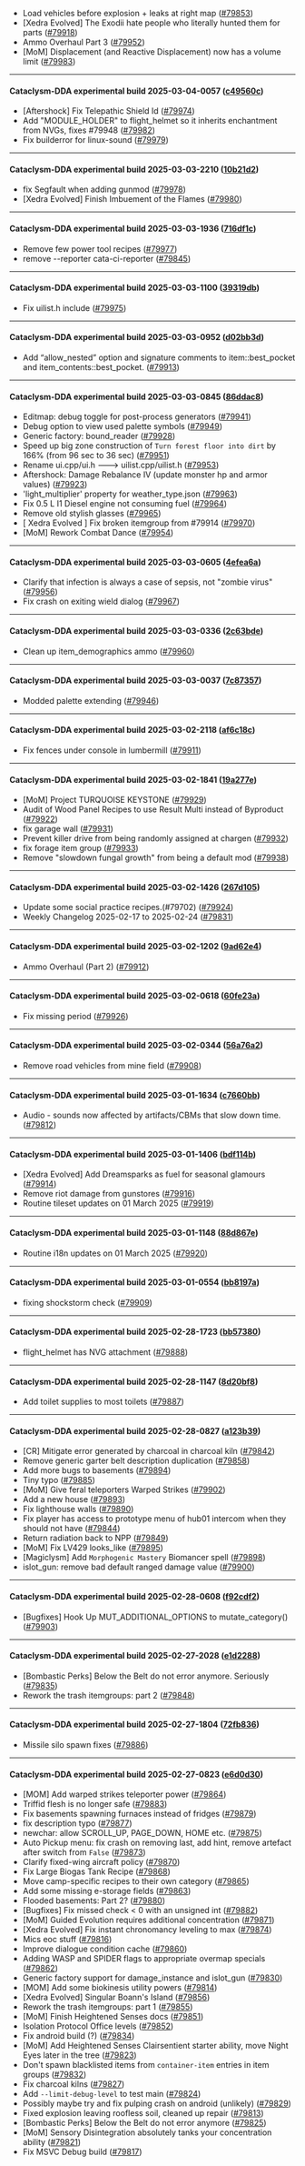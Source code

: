 * Load vehicles before explosion + leaks at right map ([#79853](https://github.com/CleverRaven/Cataclysm-DDA/pull/79853))
* [Xedra Evolved] The Exodii hate people who literally hunted them for parts ([#79918](https://github.com/CleverRaven/Cataclysm-DDA/pull/79918))
* Ammo Overhaul Part 3 ([#79952](https://github.com/CleverRaven/Cataclysm-DDA/pull/79952))
* [MoM] Displacement (and Reactive Displacement) now has a volume limit ([#79983](https://github.com/CleverRaven/Cataclysm-DDA/pull/79983))

---

#### Cataclysm-DDA experimental build 2025-03-04-0057 ([c49560c](https://github.com/CleverRaven/Cataclysm-DDA/releases/tag/cdda-experimental-2025-03-04-0057))

* [Aftershock] Fix Telepathic Shield Id ([#79974](https://github.com/CleverRaven/Cataclysm-DDA/pull/79974))
* Add "MODULE_HOLDER" to flight_helmet so it inherits enchantment from NVGs, fixes #79948 ([#79982](https://github.com/CleverRaven/Cataclysm-DDA/pull/79982))
* Fix builderror for linux-sound ([#79979](https://github.com/CleverRaven/Cataclysm-DDA/pull/79979))

---

#### Cataclysm-DDA experimental build 2025-03-03-2210 ([10b21d2](https://github.com/CleverRaven/Cataclysm-DDA/releases/tag/cdda-experimental-2025-03-03-2210))

* fix Segfault when adding gunmod ([#79978](https://github.com/CleverRaven/Cataclysm-DDA/pull/79978))
* [Xedra Evolved] Finish Imbuement of the Flames ([#79980](https://github.com/CleverRaven/Cataclysm-DDA/pull/79980))

---

#### Cataclysm-DDA experimental build 2025-03-03-1936 ([716df1c](https://github.com/CleverRaven/Cataclysm-DDA/releases/tag/cdda-experimental-2025-03-03-1936))

* Remove few power tool recipes ([#79977](https://github.com/CleverRaven/Cataclysm-DDA/pull/79977))
* remove --reporter cata-ci-reporter ([#79845](https://github.com/CleverRaven/Cataclysm-DDA/pull/79845))

---

#### Cataclysm-DDA experimental build 2025-03-03-1100 ([39319db](https://github.com/CleverRaven/Cataclysm-DDA/releases/tag/cdda-experimental-2025-03-03-1100))

* Fix uilist.h include ([#79975](https://github.com/CleverRaven/Cataclysm-DDA/pull/79975))

---

#### Cataclysm-DDA experimental build 2025-03-03-0952 ([d02bb3d](https://github.com/CleverRaven/Cataclysm-DDA/releases/tag/cdda-experimental-2025-03-03-0952))

* Add “allow_nested” option and signature comments to item::best_pocket and item_contents::best_pocket. ([#79913](https://github.com/CleverRaven/Cataclysm-DDA/pull/79913))

---

#### Cataclysm-DDA experimental build 2025-03-03-0845 ([86ddac8](https://github.com/CleverRaven/Cataclysm-DDA/releases/tag/cdda-experimental-2025-03-03-0845))

* Editmap: debug toggle for post-process generators ([#79941](https://github.com/CleverRaven/Cataclysm-DDA/pull/79941))
* Debug option to view used palette symbols ([#79949](https://github.com/CleverRaven/Cataclysm-DDA/pull/79949))
* Generic factory: bound_reader ([#79928](https://github.com/CleverRaven/Cataclysm-DDA/pull/79928))
* Speed up big zone construction of `Turn forest floor into dirt` by 166% (from 96 sec to 36 sec) ([#79951](https://github.com/CleverRaven/Cataclysm-DDA/pull/79951))
* Rename ui.cpp/ui.h ---> uilist.cpp/uilist.h ([#79953](https://github.com/CleverRaven/Cataclysm-DDA/pull/79953))
* Aftershock: Damage Rebalance IV (update monster hp and armor values) ([#79923](https://github.com/CleverRaven/Cataclysm-DDA/pull/79923))
* 'light_multiplier' property for weather_type.json  ([#79963](https://github.com/CleverRaven/Cataclysm-DDA/pull/79963))
* Fix 0.5 L I1 Diesel engine not consuming fuel ([#79964](https://github.com/CleverRaven/Cataclysm-DDA/pull/79964))
* Remove old stylish glasses ([#79965](https://github.com/CleverRaven/Cataclysm-DDA/pull/79965))
* [ Xedra Evolved ] Fix broken itemgroup from #79914 ([#79970](https://github.com/CleverRaven/Cataclysm-DDA/pull/79970))
* [MoM] Rework Combat Dance ([#79954](https://github.com/CleverRaven/Cataclysm-DDA/pull/79954))

---

#### Cataclysm-DDA experimental build 2025-03-03-0605 ([4efea6a](https://github.com/CleverRaven/Cataclysm-DDA/releases/tag/cdda-experimental-2025-03-03-0605))

* Clarify that infection is always a case of sepsis, not "zombie virus" ([#79956](https://github.com/CleverRaven/Cataclysm-DDA/pull/79956))
* Fix crash on exiting wield dialog ([#79967](https://github.com/CleverRaven/Cataclysm-DDA/pull/79967))

---

#### Cataclysm-DDA experimental build 2025-03-03-0336 ([2c63bde](https://github.com/CleverRaven/Cataclysm-DDA/releases/tag/cdda-experimental-2025-03-03-0336))

* Clean up item_demographics ammo ([#79960](https://github.com/CleverRaven/Cataclysm-DDA/pull/79960))

---

#### Cataclysm-DDA experimental build 2025-03-03-0037 ([7c87357](https://github.com/CleverRaven/Cataclysm-DDA/releases/tag/cdda-experimental-2025-03-03-0037))

* Modded palette extending ([#79946](https://github.com/CleverRaven/Cataclysm-DDA/pull/79946))

---

#### Cataclysm-DDA experimental build 2025-03-02-2118 ([af6c18c](https://github.com/CleverRaven/Cataclysm-DDA/releases/tag/cdda-experimental-2025-03-02-2118))

* Fix fences under console in lumbermill ([#79911](https://github.com/CleverRaven/Cataclysm-DDA/pull/79911))

---

#### Cataclysm-DDA experimental build 2025-03-02-1841 ([19a277e](https://github.com/CleverRaven/Cataclysm-DDA/releases/tag/cdda-experimental-2025-03-02-1841))

* [MoM] Project TURQUOISE KEYSTONE ([#79929](https://github.com/CleverRaven/Cataclysm-DDA/pull/79929))
* Audit of Wood Panel Recipes to use Result Multi instead of Byproduct ([#79922](https://github.com/CleverRaven/Cataclysm-DDA/pull/79922))
* fix garage wall ([#79931](https://github.com/CleverRaven/Cataclysm-DDA/pull/79931))
* Prevent killer drive from being randomly assigned at chargen ([#79932](https://github.com/CleverRaven/Cataclysm-DDA/pull/79932))
* fix forage item group ([#79933](https://github.com/CleverRaven/Cataclysm-DDA/pull/79933))
* Remove "slowdown fungal growth" from being a default mod ([#79938](https://github.com/CleverRaven/Cataclysm-DDA/pull/79938))

---

#### Cataclysm-DDA experimental build 2025-03-02-1426 ([267d105](https://github.com/CleverRaven/Cataclysm-DDA/releases/tag/cdda-experimental-2025-03-02-1426))

* Update some social practice recipes.(#79702) ([#79924](https://github.com/CleverRaven/Cataclysm-DDA/pull/79924))
* Weekly Changelog 2025-02-17 to 2025-02-24 ([#79831](https://github.com/CleverRaven/Cataclysm-DDA/pull/79831))

---

#### Cataclysm-DDA experimental build 2025-03-02-1202 ([9ad62e4](https://github.com/CleverRaven/Cataclysm-DDA/releases/tag/cdda-experimental-2025-03-02-1202))

* Ammo Overhaul (Part 2) ([#79912](https://github.com/CleverRaven/Cataclysm-DDA/pull/79912))

---

#### Cataclysm-DDA experimental build 2025-03-02-0618 ([60fe23a](https://github.com/CleverRaven/Cataclysm-DDA/releases/tag/cdda-experimental-2025-03-02-0618))

* Fix missing period ([#79926](https://github.com/CleverRaven/Cataclysm-DDA/pull/79926))

---

#### Cataclysm-DDA experimental build 2025-03-02-0344 ([56a76a2](https://github.com/CleverRaven/Cataclysm-DDA/releases/tag/cdda-experimental-2025-03-02-0344))

* Remove road vehicles from mine field ([#79908](https://github.com/CleverRaven/Cataclysm-DDA/pull/79908))

---

#### Cataclysm-DDA experimental build 2025-03-01-1634 ([c7660bb](https://github.com/CleverRaven/Cataclysm-DDA/releases/tag/cdda-experimental-2025-03-01-1634))

* Audio - sounds now affected by artifacts/CBMs that slow down time. ([#79812](https://github.com/CleverRaven/Cataclysm-DDA/pull/79812))

---

#### Cataclysm-DDA experimental build 2025-03-01-1406 ([bdf114b](https://github.com/CleverRaven/Cataclysm-DDA/releases/tag/cdda-experimental-2025-03-01-1406))

* [Xedra Evolved] Add Dreamsparks as fuel for seasonal glamours ([#79914](https://github.com/CleverRaven/Cataclysm-DDA/pull/79914))
* Remove riot damage from gunstores ([#79916](https://github.com/CleverRaven/Cataclysm-DDA/pull/79916))
* Routine tileset updates on 01 March 2025 ([#79919](https://github.com/CleverRaven/Cataclysm-DDA/pull/79919))

---

#### Cataclysm-DDA experimental build 2025-03-01-1148 ([88d867e](https://github.com/CleverRaven/Cataclysm-DDA/releases/tag/cdda-experimental-2025-03-01-1148))

* Routine i18n updates on 01 March 2025 ([#79920](https://github.com/CleverRaven/Cataclysm-DDA/pull/79920))

---

#### Cataclysm-DDA experimental build 2025-03-01-0554 ([bb8197a](https://github.com/CleverRaven/Cataclysm-DDA/releases/tag/cdda-experimental-2025-03-01-0554))

* fixing shockstorm check ([#79909](https://github.com/CleverRaven/Cataclysm-DDA/pull/79909))

---

#### Cataclysm-DDA experimental build 2025-02-28-1723 ([bb57380](https://github.com/CleverRaven/Cataclysm-DDA/releases/tag/cdda-experimental-2025-02-28-1723))

* flight_helmet has NVG attachment ([#79888](https://github.com/CleverRaven/Cataclysm-DDA/pull/79888))

---

#### Cataclysm-DDA experimental build 2025-02-28-1147 ([8d20bf8](https://github.com/CleverRaven/Cataclysm-DDA/releases/tag/cdda-experimental-2025-02-28-1147))

* Add toilet supplies to most toilets ([#79887](https://github.com/CleverRaven/Cataclysm-DDA/pull/79887))

---

#### Cataclysm-DDA experimental build 2025-02-28-0827 ([a123b39](https://github.com/CleverRaven/Cataclysm-DDA/releases/tag/cdda-experimental-2025-02-28-0827))

* [CR] Mitigate error generated by charcoal in charcoal kiln ([#79842](https://github.com/CleverRaven/Cataclysm-DDA/pull/79842))
* Remove generic garter belt description duplication ([#79858](https://github.com/CleverRaven/Cataclysm-DDA/pull/79858))
* Add more bugs to basements ([#79894](https://github.com/CleverRaven/Cataclysm-DDA/pull/79894))
* Tiny typo ([#79885](https://github.com/CleverRaven/Cataclysm-DDA/pull/79885))
* [MoM] Give feral teleporters Warped Strikes ([#79902](https://github.com/CleverRaven/Cataclysm-DDA/pull/79902))
* Add a new house ([#79893](https://github.com/CleverRaven/Cataclysm-DDA/pull/79893))
* Fix lighthouse walls ([#79890](https://github.com/CleverRaven/Cataclysm-DDA/pull/79890))
* Fix player has access to prototype menu of hub01 intercom when they should not have ([#79844](https://github.com/CleverRaven/Cataclysm-DDA/pull/79844))
* Return radiation back to NPP ([#79849](https://github.com/CleverRaven/Cataclysm-DDA/pull/79849))
* [MoM] Fix LV429 looks_like ([#79895](https://github.com/CleverRaven/Cataclysm-DDA/pull/79895))
* [Magiclysm] Add `Morphogenic Mastery` Biomancer spell ([#79898](https://github.com/CleverRaven/Cataclysm-DDA/pull/79898))
* islot_gun: remove bad default ranged damage value ([#79900](https://github.com/CleverRaven/Cataclysm-DDA/pull/79900))

---

#### Cataclysm-DDA experimental build 2025-02-28-0608 ([f92cdf2](https://github.com/CleverRaven/Cataclysm-DDA/releases/tag/cdda-experimental-2025-02-28-0608))

* [Bugfixes] Hook Up MUT_ADDITIONAL_OPTIONS to mutate_category() ([#79903](https://github.com/CleverRaven/Cataclysm-DDA/pull/79903))

---

#### Cataclysm-DDA experimental build 2025-02-27-2028 ([e1d2288](https://github.com/CleverRaven/Cataclysm-DDA/releases/tag/cdda-experimental-2025-02-27-2028))

* [Bombastic Perks] Below the Belt do not error anymore. Seriously ([#79835](https://github.com/CleverRaven/Cataclysm-DDA/pull/79835))
* Rework the trash itemgroups: part 2 ([#79848](https://github.com/CleverRaven/Cataclysm-DDA/pull/79848))

---

#### Cataclysm-DDA experimental build 2025-02-27-1804 ([72fb836](https://github.com/CleverRaven/Cataclysm-DDA/releases/tag/cdda-experimental-2025-02-27-1804))

* Missile silo spawn fixes ([#79886](https://github.com/CleverRaven/Cataclysm-DDA/pull/79886))

---

#### Cataclysm-DDA experimental build 2025-02-27-0823 ([e6d0d30](https://github.com/CleverRaven/Cataclysm-DDA/releases/tag/cdda-experimental-2025-02-27-0823))

* [MOM] Add warped strikes teleporter power ([#79864](https://github.com/CleverRaven/Cataclysm-DDA/pull/79864))
* Triffid flesh is no longer safe ([#79883](https://github.com/CleverRaven/Cataclysm-DDA/pull/79883))
* Fix basements spawning furnaces instead of fridges ([#79879](https://github.com/CleverRaven/Cataclysm-DDA/pull/79879))
* fix description typo ([#79877](https://github.com/CleverRaven/Cataclysm-DDA/pull/79877))
* newchar: allow SCROLL_UP, PAGE_DOWN, HOME etc. ([#79875](https://github.com/CleverRaven/Cataclysm-DDA/pull/79875))
* Auto Pickup menu: fix crash on removing last, add hint, remove artefact after switch from `False` ([#79873](https://github.com/CleverRaven/Cataclysm-DDA/pull/79873))
* Clarify fixed-wing aircraft policy ([#79870](https://github.com/CleverRaven/Cataclysm-DDA/pull/79870))
* Fix Large Biogas Tank Recipe ([#79868](https://github.com/CleverRaven/Cataclysm-DDA/pull/79868))
* Move camp-specific recipes to their own category ([#79865](https://github.com/CleverRaven/Cataclysm-DDA/pull/79865))
* Add some missing e-storage fields ([#79863](https://github.com/CleverRaven/Cataclysm-DDA/pull/79863))
* Flooded basements: Part 2? ([#79880](https://github.com/CleverRaven/Cataclysm-DDA/pull/79880))
* [Bugfixes] Fix missed check < 0 with an unsigned int ([#79882](https://github.com/CleverRaven/Cataclysm-DDA/pull/79882))
* [MoM] Guided Evolution requires additional concentration ([#79871](https://github.com/CleverRaven/Cataclysm-DDA/pull/79871))
* [Xedra Evolved] Fix instant chronomancy leveling to max ([#79874](https://github.com/CleverRaven/Cataclysm-DDA/pull/79874))
* Mics eoc stuff ([#79816](https://github.com/CleverRaven/Cataclysm-DDA/pull/79816))
* Improve dialogue condition cache ([#79860](https://github.com/CleverRaven/Cataclysm-DDA/pull/79860))
* Adding WASP and SPIDER flags to appropriate overmap specials ([#79862](https://github.com/CleverRaven/Cataclysm-DDA/pull/79862))
* Generic factory support for damage_instance and islot_gun ([#79830](https://github.com/CleverRaven/Cataclysm-DDA/pull/79830))
* [MOM] Add some biokinesis utility powers ([#79814](https://github.com/CleverRaven/Cataclysm-DDA/pull/79814))
* [Xedra Evolved] Singular Boann's Island ([#79856](https://github.com/CleverRaven/Cataclysm-DDA/pull/79856))
* Rework the trash itemgroups: part 1 ([#79855](https://github.com/CleverRaven/Cataclysm-DDA/pull/79855))
* [MoM] Finish Heightened Senses docs ([#79851](https://github.com/CleverRaven/Cataclysm-DDA/pull/79851))
* Isolation Protocol Office levels ([#79852](https://github.com/CleverRaven/Cataclysm-DDA/pull/79852))
* Fix android build (?) ([#79834](https://github.com/CleverRaven/Cataclysm-DDA/pull/79834))
* [MoM] Add Heightened Senses Clairsentient starter ability, move Night Eyes later in the tree ([#79823](https://github.com/CleverRaven/Cataclysm-DDA/pull/79823))
* Don't spawn blacklisted items from `container-item` entries in item groups ([#79832](https://github.com/CleverRaven/Cataclysm-DDA/pull/79832))
* Fix charcoal kilns ([#79827](https://github.com/CleverRaven/Cataclysm-DDA/pull/79827))
* Add `--limit-debug-level` to test main ([#79824](https://github.com/CleverRaven/Cataclysm-DDA/pull/79824))
* Possibly maybe try and fix pulping crash on android (unlikely) ([#79829](https://github.com/CleverRaven/Cataclysm-DDA/pull/79829))
* Fixed explosion leaving roofless soil, cleaned up repair ([#79813](https://github.com/CleverRaven/Cataclysm-DDA/pull/79813))
* [Bombastic Perks] Below the Belt do not error anymore ([#79825](https://github.com/CleverRaven/Cataclysm-DDA/pull/79825))
* [MoM] Sensory Disintegration absolutely tanks your concentration ability ([#79821](https://github.com/CleverRaven/Cataclysm-DDA/pull/79821))
* Fix MSVC Debug build ([#79817](https://github.com/CleverRaven/Cataclysm-DDA/pull/79817))
